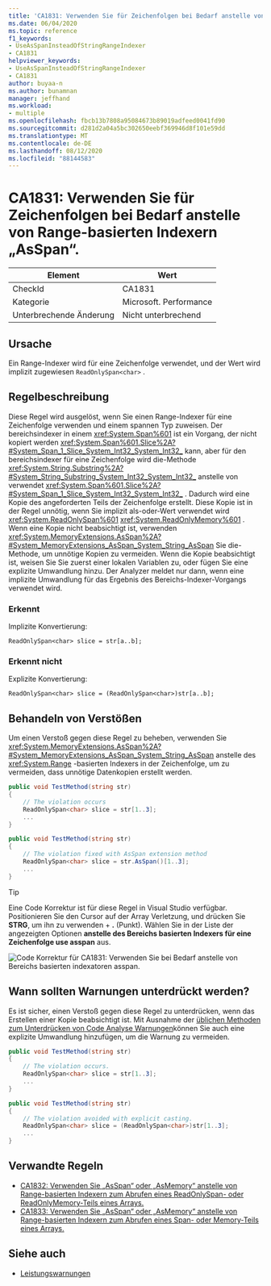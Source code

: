 ```yaml
---
title: 'CA1831: Verwenden Sie für Zeichenfolgen bei Bedarf anstelle von Range-basierten Indexern „AsSpan“.'
ms.date: 06/04/2020
ms.topic: reference
f1_keywords:
- UseAsSpanInsteadOfStringRangeIndexer
- CA1831
helpviewer_keywords:
- UseAsSpanInsteadOfStringRangeIndexer
- CA1831
author: buyaa-n
ms.author: bunamnan
manager: jeffhand
ms.workload:
- multiple
ms.openlocfilehash: fbcb13b7808a95084673b89019adfeed0041fd90
ms.sourcegitcommit: d281d2a04a5bc302650eebf369946d8f101e59dd
ms.translationtype: MT
ms.contentlocale: de-DE
ms.lasthandoff: 08/12/2020
ms.locfileid: "88144583"
---
```

# <a name="ca1831-use-asspan-instead-of-range-based-indexers-for-string-when-appropriate"></a>CA1831: Verwenden Sie für Zeichenfolgen bei Bedarf anstelle von Range-basierten Indexern „AsSpan“.

|Element|Wert|
|-|-|
|CheckId|CA1831|
|Kategorie|Microsoft. Performance|
|Unterbrechende Änderung|Nicht unterbrechend|

## <a name="cause"></a>Ursache

Ein Range-Indexer wird für eine Zeichenfolge verwendet, und der Wert wird implizit zugewiesen `ReadOnlySpan<char>` .

## <a name="rule-description"></a>Regelbeschreibung

Diese Regel wird ausgelöst, wenn Sie einen Range-Indexer für eine Zeichenfolge verwenden und einem spannen Typ zuweisen. Der bereichsindexer in einem <xref:System.Span%601> ist ein Vorgang, der nicht kopiert werden <xref:System.Span%601.Slice%2A?#System_Span_1_Slice_System_Int32_System_Int32_> kann, aber für den bereichsindexer für eine Zeichenfolge wird die-Methode <xref:System.String.Substring%2A?#System_String_Substring_System_Int32_System_Int32_> anstelle von verwendet <xref:System.Span%601.Slice%2A?#System_Span_1_Slice_System_Int32_System_Int32_> . Dadurch wird eine Kopie des angeforderten Teils der Zeichenfolge erstellt. Diese Kopie ist in der Regel unnötig, wenn Sie implizit als-oder-Wert verwendet wird <xref:System.ReadOnlySpan%601> <xref:System.ReadOnlyMemory%601> . Wenn eine Kopie nicht beabsichtigt ist, verwenden <xref:System.MemoryExtensions.AsSpan%2A?#System_MemoryExtensions_AsSpan_System_String_AsSpan> Sie die-Methode, um unnötige Kopien zu vermeiden. Wenn die Kopie beabsichtigt ist, weisen Sie Sie zuerst einer lokalen Variablen zu, oder fügen Sie eine explizite Umwandlung hinzu. Der Analyzer meldet nur dann, wenn eine implizite Umwandlung für das Ergebnis des Bereichs-Indexer-Vorgangs verwendet wird.

### <a name="detects"></a>Erkennt

Implizite Konvertierung:

`ReadOnlySpan<char> slice = str[a..b];`

### <a name="does-not-detect"></a>Erkennt nicht

Explizite Konvertierung:

`ReadOnlySpan<char> slice = (ReadOnlySpan<char>)str[a..b];`

## <a name="how-to-fix-violations"></a>Behandeln von Verstößen

Um einen Verstoß gegen diese Regel zu beheben, verwenden Sie <xref:System.MemoryExtensions.AsSpan%2A?#System_MemoryExtensions_AsSpan_System_String_AsSpan> anstelle des <xref:System.Range> -basierten Indexers in der Zeichenfolge, um zu vermeiden, dass unnötige Datenkopien erstellt werden.

```csharp
public void TestMethod(string str)
{
    // The violation occurs
    ReadOnlySpan<char> slice = str[1..3];
    ...
}
```

```csharp
public void TestMethod(string str)
{
    // The violation fixed with AsSpan extension method
    ReadOnlySpan<char> slice = str.AsSpan()[1..3];
    ...
}
```

> [!TIP]
> Eine Code Korrektur ist für diese Regel in Visual Studio verfügbar. Positionieren Sie den Cursor auf der Array Verletzung, und drücken Sie **STRG**, um ihn zu verwenden + **.** (Punkt). Wählen Sie in der Liste der angezeigten Optionen **anstelle des Bereichs basierten Indexers für eine Zeichenfolge use asspan** aus.
>
> ![Code Korrektur für CA1831: Verwenden Sie bei Bedarf anstelle von Bereichs basierten indexatoren asspan.](media/ca1831_codefix.png)

## <a name="when-to-suppress-warnings"></a>Wann sollten Warnungen unterdrückt werden?

Es ist sicher, einen Verstoß gegen diese Regel zu unterdrücken, wenn das Erstellen einer Kopie beabsichtigt ist. Mit Ausnahme der [üblichen Methoden zum Unterdrücken von Code Analyse Warnungen](in-source-suppression-overview.md)können Sie auch eine explizite Umwandlung hinzufügen, um die Warnung zu vermeiden.

```csharp
public void TestMethod(string str)
{
    // The violation occurs.
    ReadOnlySpan<char> slice = str[1..3];
    ...
}
```

```csharp
public void TestMethod(string str)
{
    // The violation avoided with explicit casting.
    ReadOnlySpan<char> slice = (ReadOnlySpan<char>)str[1..3];
    ...
}
```

## <a name="related-rules"></a>Verwandte Regeln

- [CA1832: Verwenden Sie „AsSpan“ oder „AsMemory“ anstelle von Range-basierten Indexern zum Abrufen eines ReadOnlySpan- oder ReadOnlyMemory-Teils eines Arrays.](ca1832.md)
- [CA1833: Verwenden Sie „AsSpan“ oder „AsMemory“ anstelle von Range-basierten Indexern zum Abrufen eines Span- oder Memory-Teils eines Arrays.](ca1833.md)

## <a name="see-also"></a>Siehe auch

- [Leistungswarnungen](../code-quality/performance-warnings.md)

